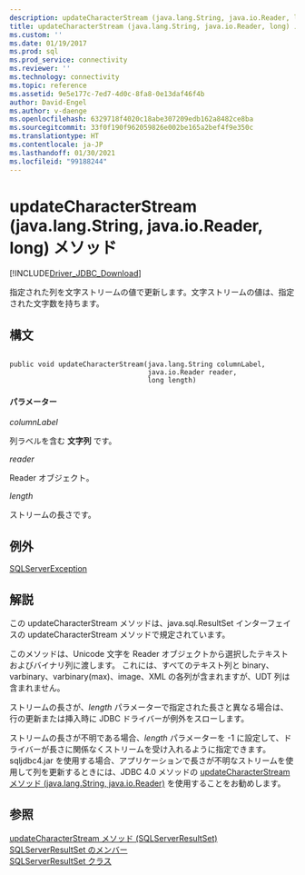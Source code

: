 ```yaml
---
description: updateCharacterStream (java.lang.String, java.io.Reader, long) メソッド
title: updateCharacterStream (java.lang.String, java.io.Reader, long) メソッド
ms.custom: ''
ms.date: 01/19/2017
ms.prod: sql
ms.prod_service: connectivity
ms.reviewer: ''
ms.technology: connectivity
ms.topic: reference
ms.assetid: 9e5e177c-7ed7-4d0c-8fa8-0e13daf46f4b
author: David-Engel
ms.author: v-daenge
ms.openlocfilehash: 6329718f4020c18abe307209edb162a8482ce8ba
ms.sourcegitcommit: 33f0f190f962059826e002be165a2bef4f9e350c
ms.translationtype: HT
ms.contentlocale: ja-JP
ms.lasthandoff: 01/30/2021
ms.locfileid: "99188244"
---
```

# <a name="updatecharacterstream-method-javalangstring-javaioreader-long"></a>updateCharacterStream (java.lang.String, java.io.Reader, long) メソッド
[!INCLUDE[Driver_JDBC_Download](../../../includes/driver_jdbc_download.md)]

  指定された列を文字ストリームの値で更新します。文字ストリームの値は、指定された文字数を持ちます。  
  
## <a name="syntax"></a>構文  
  
```  
  
public void updateCharacterStream(java.lang.String columnLabel,  
                                  java.io.Reader reader,  
                                  long length)  
```  
  
#### <a name="parameters"></a>パラメーター  
 *columnLabel*  
  
 列ラベルを含む **文字列** です。  
  
 *reader*  
  
 Reader オブジェクト。  
  
 *length*  
  
 ストリームの長さです。  
  
## <a name="exceptions"></a>例外  
 [SQLServerException](../../../connect/jdbc/reference/sqlserverexception-class.md)  
  
## <a name="remarks"></a>解説  
 この updateCharacterStream メソッドは、java.sql.ResultSet インターフェイスの updateCharacterStream メソッドで規定されています。  
  
 このメソッドは、Unicode 文字を Reader オブジェクトから選択したテキストおよびバイナリ列に渡します。 これには、すべてのテキスト列と binary、varbinary、varbinary(max)、image、XML の各列が含まれますが、UDT 列は含まれません。  
  
 ストリームの長さが、*length* パラメーターで指定された長さと異なる場合は、行の更新または挿入時に JDBC ドライバーが例外をスローします。  
  
 ストリームの長さが不明である場合、*length* パラメーターを -1 に設定して、ドライバーが長さに関係なくストリームを受け入れるように指定できます。 sqljdbc4.jar を使用する場合、アプリケーションで長さが不明なストリームを使用して列を更新するときには、JDBC 4.0 メソッドの [updateCharacterStream メソッド &#40;java.lang.String, java.io.Reader&#41;](../../../connect/jdbc/reference/updatecharacterstream-method-java-lang-string-java-io-reader.md) を使用することをお勧めします。  
  
## <a name="see-also"></a>参照  
 [updateCharacterStream メソッド &#40;SQLServerResultSet&#41;](../../../connect/jdbc/reference/updatecharacterstream-method-sqlserverresultset.md)   
 [SQLServerResultSet のメンバー](../../../connect/jdbc/reference/sqlserverresultset-members.md)   
 [SQLServerResultSet クラス](../../../connect/jdbc/reference/sqlserverresultset-class.md)  
  
  
